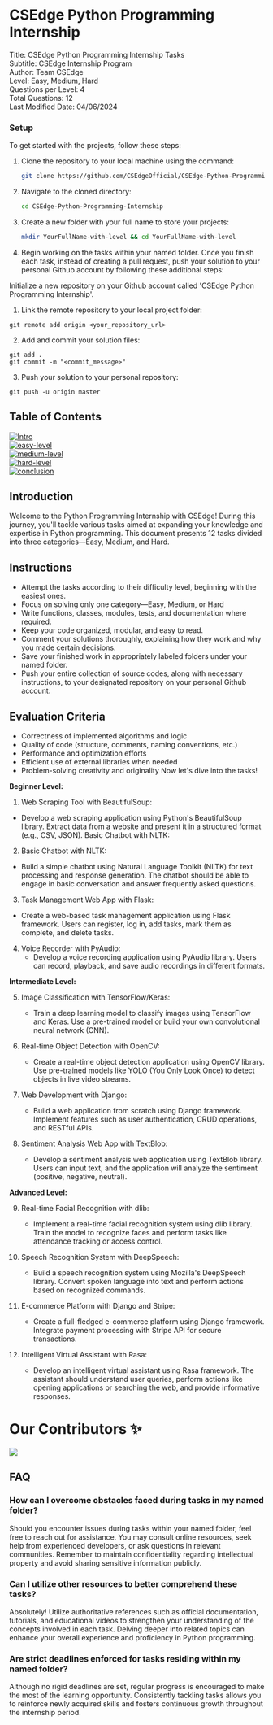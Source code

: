 CSEdge Python Programming Internship 
==============================

Title: CSEdge Python Programming Internship Tasks <br>
Subtitle: CSEdge Internship Program <br>
Author: Team CSEdge <br>
Level: Easy, Medium, Hard <br>
Questions per Level: 4 <br>
Total Questions: 12 <br>
Last Modified Date: 04/06/2024 

### Setup

To get started with the projects, follow these steps:

1. Clone the repository to your local machine using the command:
   ```bash
   git clone https://github.com/CSEdgeOfficial/CSEdge-Python-Programming-Internship
   ```
2. Navigate to the cloned directory:
   ```bash
   cd CSEdge-Python-Programming-Internship
   ```
3. Create a new folder with your full name to store your projects:
   ```bash
   mkdir YourFullName-with-level && cd YourFullName-with-level
   ```
4. Begin working on the tasks within your named folder.
Once you finish each task, instead of creating a pull request, push your solution to your personal Github account by following these additional steps:

Initialize a new repository on your Github account called 'CSEdge Python Programming Internship'.

1. Link the remote repository to your local project folder:
  ```
  git remote add origin <your_repository_url>
  ```
2. Add and commit your solution files:
  ```
  git add .
  git commit -m "<commit_message>"
  ```
3. Push your solution to your personal repository:
  ```
  git push -u origin master
  ```

Table of Contents
-----------------

<a href="#introduction"><img alt="Intro" src="https://img.shields.io/badge/Introduction%20-%23E34F26.svg?&style=for-the-badge"/></a> <br>
<a href="#easy-level"><img alt="easy-level" src="https://img.shields.io/badge/Easy Level%20-%23E34F26.svg?&style=for-the-badge"/></a> <br>
<a href="#medium-level"><img alt="medium-level" src="https://img.shields.io/badge/Medium Level%20-%23E34F26.svg?&style=for-the-badge"/></a> <br>
<a href="#hard-level"><img alt="hard-level" src="https://img.shields.io/badge/Hard Level%20-%23E34F26.svg?&style=for-the-badge"/></a> <br>
<a href="#conclusion"><img alt="conclusion" src="https://img.shields.io/badge/Conclusion%20-%23E34F26.svg?&style=for-the-badge"/></a> <br>

<a id="introduction"></a>

Introduction
------------
Welcome to the Python Programming Internship with CSEdge! During this journey, you'll tackle various tasks aimed at expanding your knowledge and expertise in Python programming. This document presents 12 tasks divided into three categories—Easy, Medium, and Hard.

Instructions
------------

- Attempt the tasks according to their difficulty level, beginning with the easiest ones.
- Focus on solving only one category—Easy, Medium, or Hard 
- Write functions, classes, modules, tests, and documentation where required.
- Keep your code organized, modular, and easy to read.
- Comment your solutions thoroughly, explaining how they work and why you made certain decisions.
- Save your finished work in appropriately labeled folders under your named folder.
- Push your entire collection of source codes, along with necessary instructions, to your designated repository on your personal Github account.

Evaluation Criteria
-------------------

- Correctness of implemented algorithms and logic
- Quality of code (structure, comments, naming conventions, etc.)
- Performance and optimization efforts
- Efficient use of external libraries when needed
- Problem-solving creativity and originality
Now let's dive into the tasks!

<a id="beginner-level"></a>

**Beginner Level:**

1. Web Scraping Tool with BeautifulSoup:

- Develop a web scraping application using Python's BeautifulSoup library. Extract data from a website and present it in a structured format (e.g., CSV, JSON).
Basic Chatbot with NLTK:

2. Basic Chatbot with NLTK:

- Build a simple chatbot using Natural Language Toolkit (NLTK) for text processing and response generation. The chatbot should be able to engage in basic conversation and answer frequently asked questions.


3. Task Management Web App with Flask:

- Create a web-based task management application using Flask framework. Users can register, log in, add tasks, mark them as complete, and delete tasks.

4. Voice Recorder with PyAudio:
   - Develop a voice recording application using PyAudio library. Users can record, playback, and save audio recordings in different formats.

<a id="intermediate-level"></a>

**Intermediate Level:**

5. Image Classification with TensorFlow/Keras:
   - Train a deep learning model to classify images using TensorFlow and Keras. Use a pre-trained model or build your own convolutional neural network (CNN).

6. Real-time Object Detection with OpenCV:
   - Create a real-time object detection application using OpenCV library. Use pre-trained models like YOLO (You Only Look Once) to detect objects in live video streams.

7. Web Development with Django:
   - Build a web application from scratch using Django framework. Implement features such as user authentication, CRUD operations, and RESTful APIs.

8. Sentiment Analysis Web App with TextBlob:
   - Develop a sentiment analysis web application using TextBlob library. Users can input text, and the application will analyze the sentiment (positive, negative, neutral).

<a id="advanced-level"></a>

**Advanced Level:**

9. Real-time Facial Recognition with dlib:
   - Implement a real-time facial recognition system using dlib library. Train the model to recognize faces and perform tasks like attendance tracking or access control.

10. Speech Recognition System with DeepSpeech:
    - Build a speech recognition system using Mozilla's DeepSpeech library. Convert spoken language into text and perform actions based on recognized commands.

11. E-commerce Platform with Django and Stripe:
    - Create a full-fledged e-commerce platform using Django framework. Integrate payment processing with Stripe API for secure transactions.

12. Intelligent Virtual Assistant with Rasa:
    - Develop an intelligent virtual assistant using Rasa framework. The assistant should understand user queries, perform actions like opening applications or searching the web, and provide informative responses.

# Our Contributors ✨
<a href="https://github.com/CSEdgeOfficial/CSEdge-Python-Programming-Internship/graphs/contributors">
  <img align="center" src="https://contrib.rocks/image?max=100&repo=CSEdgeOfficial/CSEdge-Python-Programming-Internship" />
</a> 
   
<a id="conclusion"></a>

FAQ
---

### How can I overcome obstacles faced during tasks in my named folder?

Should you encounter issues during tasks within your named folder, feel free to reach out for assistance. You may consult online resources, seek help from experienced developers, or ask questions in relevant communities. Remember to maintain confidentiality regarding intellectual property and avoid sharing sensitive information publicly.

### Can I utilize other resources to better comprehend these tasks?

Absolutely! Utilize authoritative references such as official documentation, tutorials, and educational videos to strengthen your understanding of the concepts involved in each task. Delving deeper into related topics can enhance your overall experience and proficiency in Python programming.

### Are strict deadlines enforced for tasks residing within my named folder?

Although no rigid deadlines are set, regular progress is encouraged to make the most of the learning opportunity. Consistently tackling tasks allows you to reinforce newly acquired skills and fosters continuous growth throughout the internship period.
